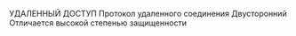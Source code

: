 УДАЛЕННЫЙ ДОСТУП
Протокол удаленного соединения
Двусторонний
Отличается высокой степенью защищенности

